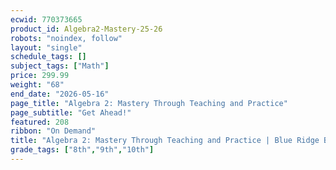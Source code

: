 ```yaml
---
ecwid: 770373665
product_id: Algebra2-Mastery-25-26
robots: "noindex, follow"
layout: "single"
schedule_tags: []
subject_tags: ["Math"]
price: 299.99
weight: "68"
end_date: "2026-05-16"
page_title: "Algebra 2: Mastery Through Teaching and Practice"
page_subtitle: "Get Ahead!"
featured: 208
ribbon: "On Demand"
title: "Algebra 2: Mastery Through Teaching and Practice | Blue Ridge Boost"
grade_tags: ["8th","9th","10th"]
---
```

